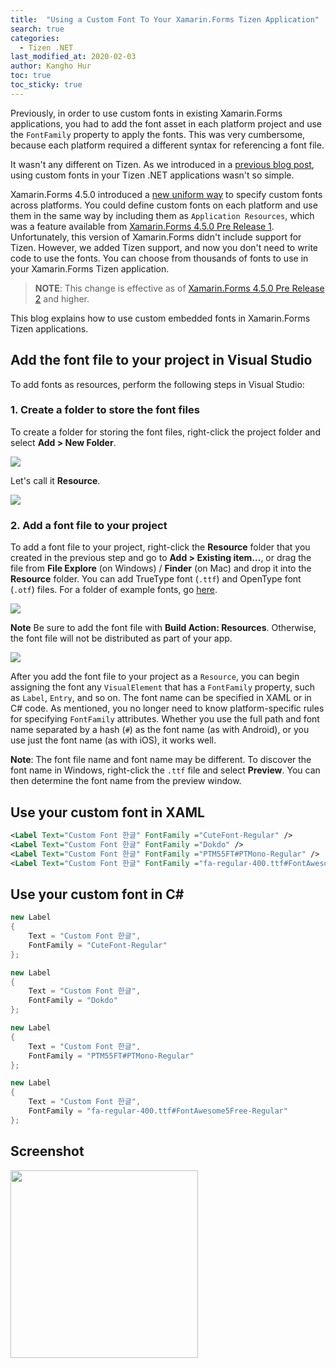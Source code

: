```yaml
---
title:  "Using a Custom Font To Your Xamarin.Forms Tizen Application"
search: true
categories:
  - Tizen .NET
last_modified_at: 2020-02-03
author: Kangho Hur
toc: true
toc_sticky: true
---
```


Previously, in order to use custom fonts in existing Xamarin.Forms applications, you had to add the font asset in each platform project and use the `FontFamily` property to apply the fonts. This was very cumbersome, because each platform required a different syntax for referencing a font file. 

It wasn't any different on Tizen. As we introduced in a [previous blog post](https://samsung.github.io/Tizen.NET/tizen%20.net/custom-fonts), using custom fonts in your Tizen .NET applications wasn't so simple.

Xamarin.Forms 4.5.0 introduced a [new uniform way](https://github.com/xamarin/Xamarin.Forms/pull/6013) to specify custom fonts across platforms. You could define custom fonts on each platform and use them in the same way by including them as `Application Resources`, which was a feature available from [Xamarin.Forms 4.5.0 Pre Release 1](https://www.nuget.org/packages/Xamarin.Forms/4.5.0.142-pre1). Unfortunately, this version of Xamarin.Forms didn't include support for Tizen. However, we added Tizen support, and now you don't need to write code to use the fonts. You can choose from thousands of fonts to use in your Xamarin.Forms Tizen application. 

> **NOTE**: This change is effective as of [Xamarin.Forms 4.5.0 Pre Release 2](https://www.nuget.org/packages/Xamarin.Forms/4.5.0.187-pre2) and higher.

This blog explains how to use custom embedded fonts in Xamarin.Forms Tizen applications. 

## Add the font file to your project in Visual Studio

To add fonts as resources, perform the following steps in Visual Studio:

### 1. Create a folder to store the font files

To create a folder for storing the font files, right-click the project folder and select **Add > New Folder**. 

<img src="https://d3unf4s5rp9dfh.cloudfront.net/Tizen_blog/customfont-create-folder.png" />

Let's call it **Resource**.

<img src ="https://d3unf4s5rp9dfh.cloudfront.net/Tizen_blog/customfont-create-folder 2.png" />

### 2. Add a font file to your project

To add a font file to your project, right-click the **Resource** folder that you created in the previous step and go to **Add > Existing item...**, or drag the file from **File Explore** (on Windows) / **Finder** (on Mac) and drop it into the **Resource** folder. You can add TrueType font (`.ttf`) and OpenType font (`.otf`) files. For a folder of example fonts, go [here](https://github.com/xamarin/Xamarin.Forms/tree/master/Xamarin.Forms.Controls/Fonts).

<img src="https://d3unf4s5rp9dfh.cloudfront.net/Tizen_blog/customfont-add-fonts.png" />

**Note** Be sure to add the font file with **Build Action: Resources**. Otherwise, the font file will not be distributed as part of your app.

<img src="https://d3unf4s5rp9dfh.cloudfront.net/Tizen_blog/customfont-add-fonts2.png" />

After you add the font file to your project as a `Resource`, you can begin assigning the font any `VisualElement` that has a `FontFamily` property, such as `Label`, `Entry`, and so on. The font name can be specified in XAML or in C# code. As mentioned, you no longer need to know platform-specific rules for specifying `FontFamily` attributes. Whether you use the full path and font name separated by a hash (`#`) as the font name (as with Android), or you use just the font name (as with iOS), it works well.

**Note**: The font file name and font name may be different. To discover the font name in Windows, right-click the `.ttf` file and select **Preview**. You can then determine the font name from the preview window.

## Use your custom font in XAML


```xml
<Label Text="Custom Font 한글" FontFamily ="CuteFont-Regular" />
<Label Text="Custom Font 한글" FontFamily ="Dokdo" />
<Label Text="Custom Font 한글" FontFamily ="PTM55FT#PTMono-Regular" /> 
<Label Text="Custom Font 한글" FontFamily ="fa-regular-400.ttf#FontAwesome5Free-Regular" />
```

## Use your custom font in C#

```cs
new Label 
{
    Text = "Custom Font 한글",
    FontFamily = "CuteFont-Regular"
};

new Label 
{
    Text = "Custom Font 한글",
    FontFamily = "Dokdo"
};

new Label 
{
    Text = "Custom Font 한글",
    FontFamily = "PTM55FT#PTMono-Regular"
};

new Label 
{
    Text = "Custom Font 한글",
    FontFamily = "fa-regular-400.ttf#FontAwesome5Free-Regular"
};
```

## Screenshot
<img src="https://d3unf4s5rp9dfh.cloudfront.net/Tizen_blog/customfont-screenshot.png" width="300" />
